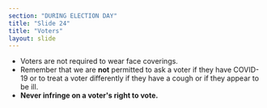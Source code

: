 ```yaml
---
section: "DURING ELECTION DAY"
title: "Slide 24"
title: "Voters"
layout: slide
---
```


- Voters are not required to wear face coverings.
- Remember that we are **not** permitted to ask a voter if they have COVID-19 or to treat a voter differently if they have a cough or if they appear to be ill.
- **Never infringe on a voter's right to vote.**